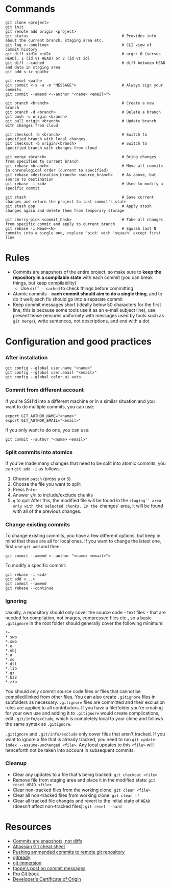 # Commands
```
git clone <project>
git init
git remote add origin <project>
git status                                         # Provides info about the current branch, staging area etc.
git log <--oneline>                                # CLI view of commit history
git diff <id1> <id2>                               # argc: 0 (versus HEAD), 1 (id vs HEAD) or 2 (id vs id)
git diff --cached                                  # diff between HEAD and data in staging area
git add <-i> <path>

git reset <path>
git commit <-s -a -m "MESSAGE">                    # Always sign your commits
git commit --amend <--author "<name> <email>">

git branch <branch>                                # Create a new branch
git branch -d <branch>                             # Delete a branch
git push -u origin <branch>
git pull origin <branch>                           # Update branch with changes from cloud

git checkout -b <branch>                           # Switch to specified branch with local changes
git checkout -b origin/<branch>                    # Switch to specified branch with changes from cloud

git merge <branch>                                 # Bring changes from specified to current branch
git rebase <branch>                                # Move all commits in chronological order (current to specified)
git rebase <destination_branch> <source_branch>    # As above, but source to destination
git rebase -i <id>                                 # Used to modify a specific commit

git stash                                          # Save current changes and return the project to last commit's state
git stash pop                                      # Apply stash changes again and delete them from temporary storage

git cherry-pick <commit_hash>                      # Take all changes from specific commit and apply to current branch
git rebase -i Head~<N>                             # Squash last N commits into a single one, replace 'pick' with 'squash' except first line
```



# Rules
- Commits are snapshots of the entire project, so make sure to **keep the repository in a compilable state** with each commit (you can break things, but keep compilability)
    - Use `diff --cached` to check things before committing
- Atomic commits - **each commit should aim to do a single thing**, and to do it well; each fix should go into a separate commit
- Keep commit messages short (ideally below 50 characters for the first line; this is because some tools use it as an e-mail subject line), use present tense (ensures uniformity with messages used by tools such as `git merge`), write sentences, not descriptions, and end with a dot



# Configuration and good practices
### After installation
```
git config --global user.name "<name>"
git config --global user.email "<email>"
git config --global color.ui auto
```

### Commit from different account
If you're SSH'd into a different machine or in a similar situation and you want to do multiple commits, you can use:
```
export GIT_AUTHOR_NAME="<name>"
export GIT_AUTHOR_EMAIL="<email>"
```

If you only want to do one, you can use:
```
git commit --author "<name> <email>"
```

### Split commits into atomics
If you've made many changes that need to be split into atomic commits, you can `git add -i` as follows:
1. Choose `patch` (press `p` or `5`)
2. Choose the file you want to split
3. Press `Enter`
4. Answer `y`/`n` to include/exclude chunks
5. `q` to quit
After this, the modified file will be found in the `staging`` area only with the selected chunks. In the `changes` area, it will be found with all of the previous changes.


### Change existing commits
To change existing commits, you have a few different options, but keep in mind that these are all for local ones. If you want to change the latest one, first use `git add` and then:
```
git commit --amend <--author "<name> <email>">
```

To modify a specific commit:
```
git rebase -i <id>
git add <...>
git commit --amend
git rebase --continue
```

### Ignoring
Usually, a repository should only cover the source code - text files - that are needed for compilation, not images, compressed files etc., so a basic `.gitignore` in the root folder should generally cover the following minimum:
```
*~
*.swp
*.swo
*.o
*.obj
*.a
*.so
*.dll
*.lib
*.gz
*.bz2
*.zip
```
You should only commit source code files or files that cannot be compiled/linked from other files. You can also create `.gitignore` files in subfolders as necessary. `.gitignore` files are committed and their exclusion rules are applied to all contributors. If you have a file/folder you're creating for your own use and adding it to `.gitignore` would create complications, edit `.git/info/exclude`, which is completely local to your clone and follows the same syntax as `.gitignore`.

`.gitignore` and `.git/info/exclude` only cover files that aren't tracked. If you want to ignore a file that is already tracked, you need to run `git update-index --assume-unchanged <file>`. Any local updates to this `<file>` will henceforth not be taken into account in subsequent commits.

### Cleanup
- Clear any updates to a file that's being tracked: `git checkout <file>`
- Remove file from staging area and place it in the modified state: `git reset HEAD <file>`
- Clear non-tracked files from the working clone: `git clean <file>`
- Clear all non-tracked files from working clone: `git clean -f`
- Clear all tracked file changes and revert to the initial state of `HEAD` (doesn't affect non-tracked files): `git reset --hard`

# Resources
- [Commits are snapshots, not diffs](https://github.blog/2020-12-17-commits-are-snapshots-not-diffs/)
- [Atlassian Git cheat sheet](https://www.atlassian.com/git/tutorials/atlassian-git-cheatsheet)
- [Pushing ammended commits to remote git repository](https://stackoverflow.com/questions/253055/how-do-i-push-amended-commit-to-the-remote-git-repository)
- [gitready](https://gitready.com/)
- [git immersion](https://gitimmersion.com/)
- [tpope's post on commit messages](https://tbaggery.com/2008/04/19/a-note-about-git-commit-messages.html)
- [Pro Git book](https://git-scm.com/book/en/v2)
- [Developer's Certificate of Origin](https://www.kernel.org/doc/html/latest/process/submitting-patches.html#developer-s-certificate-of-origin-1-1)
